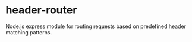 # header-router
Node.js express module for routing requests based on predefined header matching patterns.
